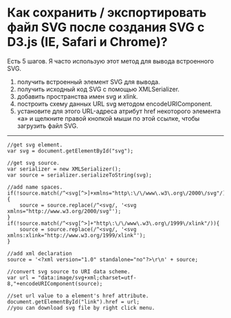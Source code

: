 # Как сохранить / экспортировать файл SVG после создания SVG с D3.js (IE, Safari и Chrome)?

Есть 5 шагов. Я часто использую этот метод для вывода встроенного SVG.

1. получить встроенный элемент SVG для вывода.
2. получить исходный код SVG с помощью XMLSerializer.
3. добавить пространства имен svg и xlink.
4. построить схему данных URL svg методом encodeURIComponent.
5. установите для этого URL-адреса атрибут href некоторого элемента «a» и щелкните правой кнопкой мыши по этой ссылке, чтобы загрузить файл SVG.

* * *

```
//get svg element.
var svg = document.getElementById("svg");

//get svg source.
var serializer = new XMLSerializer();
var source = serializer.serializeToString(svg);

//add name spaces.
if(!source.match(/^<svg[^>]+xmlns="http\:\/\/www\.w3\.org\/2000\/svg"/)){
    source = source.replace(/^<svg/, '<svg xmlns="http://www.w3.org/2000/svg"');
}
if(!source.match(/^<svg[^>]+"http\:\/\/www\.w3\.org\/1999\/xlink"/)){
    source = source.replace(/^<svg/, '<svg xmlns:xlink="http://www.w3.org/1999/xlink"');
}

//add xml declaration
source = '<?xml version="1.0" standalone="no"?>\r\n' + source;

//convert svg source to URI data scheme.
var url = "data:image/svg+xml;charset=utf-8,"+encodeURIComponent(source);

//set url value to a element's href attribute.
document.getElementById("link").href = url;
//you can download svg file by right click menu.
```